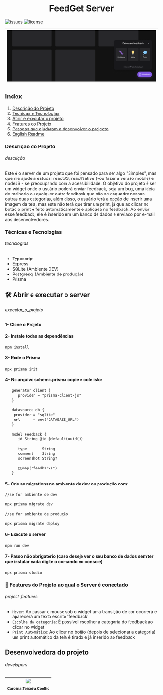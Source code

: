 

<h1 align="center">FeedGet Server</h1>

![issues](https://img.shields.io/github/issues/caroolt/feedbackWidget-Web?color=red) ![license](https://img.shields.io/github/license/caroolt/feedbackWidget-Web)

<!-- Imagem que representa o que o projeto faz-->
|![Imagem demonstrando o projeto que é um chat onde o usuário pode enviar um Feedback (bug, ideia de melhoria e qualquer outro feedback)](./img/readme.png) | 
| :---: |

## Index
  1. [Descrição do Projeto](#descrição)
  2. [Técnicas e Tecnologias](#tecnologias)
  3. [Abrir e executar o projeto](#executar_o_projeto)
  4. [Features do Projeto](#project_features)
  5. [Pessoas que ajudaram a desenvolver o projecto](#developers)
  6. [English Readme](./READMEEnglish.md)

### Descrição do Projeto 
###### descrição
Este é o server de um projeto que foi pensado para ser algo "Simples", mas que me ajude a estudar reactJS, reactNative (vou fazer a versão mobile) e nodeJS - se preocupando com a acessibilidade. O objetivo do projeto é ser um widget onde o usuário poderá enviar feedback, seja um bug, uma ideia de melhoria ou qualquer outro feedback que não se enquadre nessas outras duas categorias, além disso, o usuário terá a opção de inserir uma imagem da tela, mas este não terá que tirar um print, já que ao clicar no botão o print é feito automaticamente e aplicada no feedback. Ao enviar esse feedback, ele é inserido em um banco de dados e enviado por e-mail aos desenvolvedores.

### Técnicas e Tecnologias
###### tecnologias
- Typescript
- Express
- SQLite (Ambiente DEV)
- Postgresql (Ambiente de produção)
- Prisma

## 🛠️ Abrir e executar o server
###### executar_o_projeto
#### 1- Clone o Projeto

#### 2- Instale todas as dependências
   `npm install`
#### 3- Rode o Prisma
   `npx prisma init`

#### 4- No arquivo schema.prisma copie e cole isto:
```
   generator client {
      provider = "prisma-client-js"
   }

   datasource db {
    provider = "sqlite"
    url      = env("DATABASE_URL")
   }

   model Feedback {
      id String @id @default(uuid())

      type       String
      comment    String
      screenshot String?

      @@map("feedbacks")
   }
   ```
#### 5- Crie as migrations no ambiente de dev ou produção com:
 ```
 //se for ambiente de dev
 
 npx prisma migrate dev

 //se for ambiente de produção

 npx prisma migrate deploy
 ```
#### 6- Execute o server 
   `npm run dev`

#### 7- Passo não obrigatório (caso deseje ver o seu banco de dados sem ter que instalar nada digite o comando no console)
   `npx prisma studio`
   
### 🔨 Features do Projeto ao qual o Server é conectado
###### project_features
- `Hover`:  Ao passar o mouse sob o widget uma transição de cor ocorrerá  e aparecerá um texto escrito 'feedback'
- `Escolha da categoria`: É possível escolher a categoria do feedback ao clicar no widget
- `Print Automático`: Ao clicar no botão (depois de selecionar a categoria) um print automático da tela é tirado e já inserido ao feedback

## Desenvolvedora do projeto
###### developers
| [<img src="https://avatars.githubusercontent.com/u/82682093?s=400&u=0a46c06b6a1ae04f7acf2f2162187b1a7e4d5d53&v=4" width=115><br><sub>Carolina Teixeira Coelho</sub>](https://github.com/caroolt) | 
| :---: |


